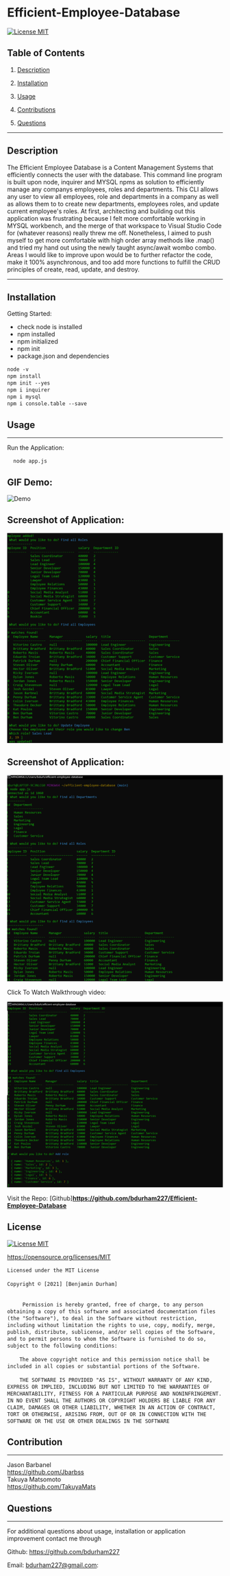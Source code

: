 # Efficient-Employee-Database

[![License MIT](https://img.shields.io/apm/l/pack)](https://spdx.org/licenses/MIT.html)
 ## Table of Contents
1. [Description](#description)

2. [Installation](#installation)

3. [Usage](#usage)

4. [Contributions](#contributions)

5. [Questions](#questions)

-----

## Description
The Efficient Employee Database is a Content Management Systems that efficiently connects the user with the database. This command line program is built upon node, inquirer and MYSQL npms as solution to efficiently manage any companys employees, roles and departments. This CLI allows any user to view all employees, role and departments in a company as well as allows them to to create new departments, employees roles, and update current employee's roles. At first, architecting and building out this application was frustrating because I felt more comfortable working in MYSQL workbench, and the merge of that workspace to Visual Studio Code for (whatever reasons) really threw me off. Nonetheless, I aimed to push myself to get more comfortable with high order array methods like .map() and tried my hand out using the newly taught async/await wombo combo. Areas I would like to improve upon would be to further refactor the code, make it 100% asynchronous, and too add more functions to fulfill the CRUD principles of create, read, update, and destroy.

 -----

 ## Installation
 

   Getting Started:
   * check node is installed
   * npm installed
   * npm initialized
   * npm init
   * package.json and dependencies
  
    node -v
    npm install
    npm init --yes
    npm i inquirer
    npm i mysql
    npm i console.table --save



  



 ## Usage

 ---

 Run the Application:
 


      node app.js
     

 




   
GIF Demo:
--
![Demo](assets/employeedb.gif)




Screenshot of Application:
--
![Screenshot](assets/screenshotone.png)

Screenshot of Application:
--
![Screenshot](assets/screenshotwo.png)

Click To Watch Walkthrough video: 



[![IMAGE ALT TEXT](assets/screenshotthree.png)](https://drive.google.com/file/d/1QuQ26IfvVKIByYjhl-lFFUtrgJBrMD86/preview "Video title")



Visit the Repo: 
[Github]**<https://github.com/bdurham227/Efficient-Employee-Database>**

   







 ## License
 
[![License MIT](https://img.shields.io/apm/l/pack)](https://spdx.org/licenses/MIT.html)

   https://opensource.org/licenses/MIT

    Licensed under the MIT License

    Copyright © [2021] [Benjamin Durham]
    

         Permission is hereby granted, free of charge, to any person obtaining a copy of this software and associated documentation files (the "Software"), to deal in the Software without restriction, including without limitation the rights to use, copy, modify, merge, publish, distribute, sublicense, and/or sell copies of the Software, and to permit persons to whom the Software is furnished to do so, subject to the following conditions:
        
        The above copyright notice and this permission notice shall be included in all copies or substantial portions of the Software.
        
        THE SOFTWARE IS PROVIDED "AS IS", WITHOUT WARRANTY OF ANY KIND, EXPRESS OR IMPLIED, INCLUDING BUT NOT LIMITED TO THE WARRANTIES OF MERCHANTABILITY, FITNESS FOR A PARTICULAR PURPOSE AND NONINFRINGEMENT. IN NO EVENT SHALL THE AUTHORS OR COPYRIGHT HOLDERS BE LIABLE FOR ANY CLAIM, DAMAGES OR OTHER LIABILITY, WHETHER IN AN ACTION OF CONTRACT, TORT OR OTHERWISE, ARISING FROM, OUT OF OR IN CONNECTION WITH THE SOFTWARE OR THE USE OR OTHER DEALINGS IN THE SOFTWARE

## Contribution
---

Jason Barbanel
<br>
https://github.com/Jbarbss
<br>
Takuya Matsomoto
<br>
https://github.com/TakuyaMats



 ## Questions
 ---
 For additional questions about usage, installation or application improvement contact me through

Github: https://github.com/bdurham227

Email: bdurham227@gmail.com:

     

